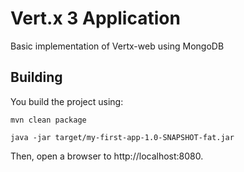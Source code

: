 # Vert.x 3 Application

Basic implementation of Vertx-web using MongoDB

## Building

You build the project using:

```
mvn clean package

java -jar target/my-first-app-1.0-SNAPSHOT-fat.jar
```

Then, open a browser to http://localhost:8080.

